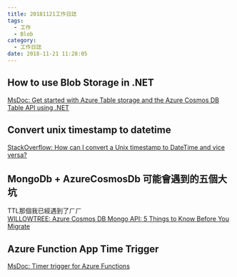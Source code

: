 ```yaml
---
title: 20181121工作日誌
tags:
  - 工作
  - Blob
category:
  - 工作日誌
date: 2018-11-21 11:28:05
---
```

## How to use Blob Storage in .NET ##

[MsDoc: Get started with Azure Table storage and the Azure Cosmos DB Table API using .NET](https://docs.microsoft.com/zh-tw/azure/cosmos-db/table-storage-how-to-use-dotnet)

## Convert unix timestamp to datetime ##

[StackOverflow: How can I convert a Unix timestamp to DateTime and vice versa?](https://stackoverflow.com/questions/249760/how-can-i-convert-a-unix-timestamp-to-datetime-and-vice-versa)

## MongoDb + AzureCosmosDb 可能會遇到的五個大坑 ##

TTL那個我已經遇到了ㄏㄏ  
[WILLOWTREE: Azure Cosmos DB Mongo API: 5 Things to Know Before You Migrate](https://willowtreeapps.com/ideas/azure-cosmos-db-mongo-api-5-things-to-know-before-you-migrate)

## Azure Function App Time Trigger ##

[MsDoc: Timer trigger for Azure Functions](https://docs.microsoft.com/zh-tw/azure/azure-functions/functions-bindings-timer)